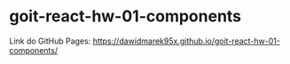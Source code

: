 # goit-react-hw-01-components
 
Link do GitHub Pages:
https://dawidmarek95x.github.io/goit-react-hw-01-components/
